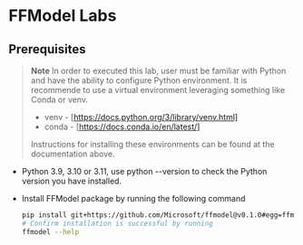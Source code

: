 # FFModel Labs

## Prerequisites

> **Note**
> In order to executed this lab, user must be familiar with Python and have the ability to configure Python environment.  It is recommende to use a virtual environment leveraging something like Conda or venv.
>
> * venv - [https://docs.python.org/3/library/venv.html]
> * conda - [https://docs.conda.io/en/latest/]
>
> Instructions for installing these environments can be found at the documentation above.

* Python 3.9, 3.10 or 3.11, use python --version to check the Python version you have installed.
* Install FFModel package by running the following command
  
  ``` sh
  pip install git+https://github.com/Microsoft/ffmodel@v0.1.0#egg=ffmodel
  # Confirm installation is successful by running
  ffmodel --help
  ```
